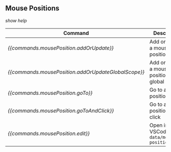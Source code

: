 ## Mouse Positions

*show help*

| Command | Description
| --- | --- |
| *{{commands.mousePosition.addOrUpdate}}* | Add or update a mouse position |
| *{{commands.mousePosition.addOrUpdateGlobalScope}}* | Add or update a mouse position in the global scope |
| *{{commands.mousePosition.goTo}}* | Go to a mouse position |
| *{{commands.mousePosition.goToAndClick}}* | Go to a mouse position and click |
| *{{commands.mousePosition.edit}}* | Open in VSCode `user-data/mouse-positions.json` |